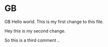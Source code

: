 GB
==

GB
Hello world. This is my first change to this file.

Hey this is my second change.

So this is a third comment .. 